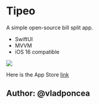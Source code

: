 # Tipeo
A simple open-source bill split app.

 - SwiftUI
 - MVVM
 - iOS 16 compatible

![](https://i.imgur.com/xTsLrLc.png)

Here is the App Store [link](https://apps.apple.com/ro/app/tipeo/id1669516626)

## Author: @vladponcea
